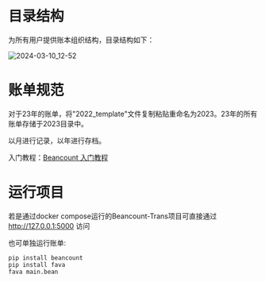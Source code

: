 # 目录结构

为所有用户提供账本组织结构，目录结构如下：

![2024-03-10_12-52](https://daihaorui.oss-cn-hangzhou.aliyuncs.com/djangoblog/202403101253726.png)

# 账单规范

对于23年的账单，将"2022_template"文件复制粘贴重命名为2023。23年的所有账单存储于2023目录中。

以月进行记录，以年进行存档。

入门教程：[Beancount 入门教程](https://www.dhr2333.cn/article/2022/9/10/52.html)

# 运行项目

若是通过docker compose运行的Beancount-Trans项目可直接通过 http://127.0.0.1:5000 访问

也可单独运行账单:

```shell
pip install beancount
pip install fava
fava main.bean
```